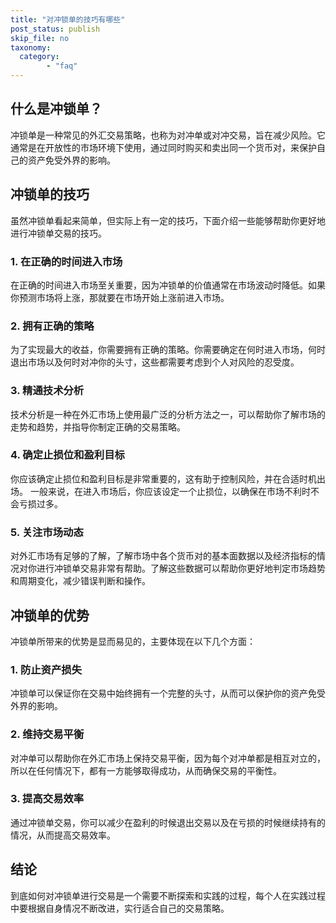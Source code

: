 ```yaml
---
title: "对冲锁单的技巧有哪些"
post_status: publish
skip_file: no
taxonomy:
  category:
        - "faq"
---
```


## 什么是冲锁单？

冲锁单是一种常见的外汇交易策略，也称为对冲单或对冲交易，旨在减少风险。它通常是在开放性的市场环境下使用，通过同时购买和卖出同一个货币对，来保护自己的资产免受外界的影响。

## 冲锁单的技巧

虽然冲锁单看起来简单，但实际上有一定的技巧，下面介绍一些能够帮助你更好地进行冲锁单交易的技巧。

### 1. 在正确的时间进入市场

在正确的时间进入市场至关重要，因为冲锁单的价值通常在市场波动时降低。如果你预测市场将上涨，那就要在市场开始上涨前进入市场。

### 2. 拥有正确的策略

为了实现最大的收益，你需要拥有正确的策略。你需要确定在何时进入市场，何时退出市场以及何时对冲你的头寸，这些都需要考虑到个人对风险的忍受度。

### 3. 精通技术分析

技术分析是一种在外汇市场上使用最广泛的分析方法之一，可以帮助你了解市场的走势和趋势，并指导你制定正确的交易策略。

### 4. 确定止损位和盈利目标

你应该确定止损位和盈利目标是非常重要的，这有助于控制风险，并在合适时机出场。 一般来说，在进入市场后，你应该设定一个止损位，以确保在市场不利时不会亏损过多。

### 5. 关注市场动态

对外汇市场有足够的了解，了解市场中各个货币对的基本面数据以及经济指标的情况对你进行冲锁单交易非常有帮助。了解这些数据可以帮助你更好地判定市场趋势和周期变化，减少错误判断和操作。

## 冲锁单的优势

冲锁单所带来的优势是显而易见的，主要体现在以下几个方面：

### 1. 防止资产损失

冲锁单可以保证你在交易中始终拥有一个完整的头寸，从而可以保护你的资产免受外界的影响。

### 2. 维持交易平衡

对冲单可以帮助你在外汇市场上保持交易平衡，因为每个对冲单都是相互对立的，所以在任何情况下，都有一方能够取得成功，从而确保交易的平衡性。

### 3. 提高交易效率

通过冲锁单交易，你可以减少在盈利的时候退出交易以及在亏损的时候继续持有的情况，从而提高交易效率。

## 结论

到底如何对冲锁单进行交易是一个需要不断探索和实践的过程，每个人在实践过程中要根据自身情况不断改进，实行适合自己的交易策略。
